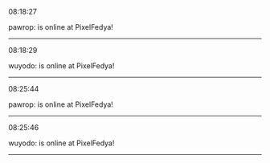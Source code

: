 08:18:27

pawrop: is online at PixelFedya!

---

08:18:29

wuyodo: is online at PixelFedya!

---

08:25:44

pawrop: is online at PixelFedya!

---

08:25:46

wuyodo: is online at PixelFedya!

---

